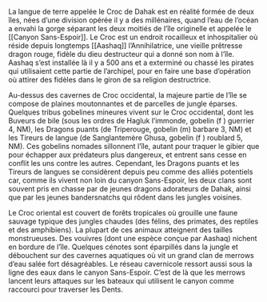 La langue de terre appelée le Croc de Dahak est en réalité formée de deux îles, nées d’une division opérée il y a des millénaires, quand l’eau de l’océan a envahi la gorge séparant les deux moitiés de l’île originelle et appelée le [[Canyon Sans-Espoir]]. Le Croc est un endroit rocailleux et inhospitalier où réside depuis longtemps [[Aashaq]] l’Annihilatrice, une vieille prêtresse dragon rouge, fidèle du dieu destructeur qui a donné son nom à l’île. Aashaq s’est installée là il y a 500 ans et a exterminé ou chassé les pirates qui utilisaient cette partie de l’archipel, pour en faire une base d’opération où attirer des fidèles dans le giron de sa religion destructrice.

Au-dessus des cavernes de Croc occidental, la majeure partie de l’île se compose de plaines moutonnantes et de parcelles de jungle éparses. Quelques tribus gobelines mineures vivent sur le Croc occidental, dont les Buveurs de bile (sous les ordres de Hagluk l’immonde, gobelin (f ) guerrier 4, NM), les Dragons puants (de Triperouge, gobelin (m) barbare 3, NM) et les Tireurs de langue (de Sanglantemère Ghusa, gobelin (f ) roublard 5, NM). Ces gobelins nomades sillonnent l’île, autant pour traquer le gibier que pour échapper aux prédateurs plus dangereux, et entrent sans cesse en conflit les uns contre les autres. Cependant, les Dragons puants et les Tireurs de langues se considèrent depuis peu comme des alliés potentiels car, comme ils vivent non loin du canyon Sans-Espoir, les deux clans sont souvent pris en chasse par de jeunes dragons adorateurs de Dahak, ainsi que par les jeunes bandersnatchs qui rôdent dans les jungles voisines.

Le Croc oriental est couvert de forêts tropicales où grouille une faune sauvage typique des jungles chaudes (des félins, des primates, des reptiles et des amphibiens). La plupart de ces animaux atteignent des tailles monstrueuses. Des vouivres (dont une espèce conçue par Aashaq) nichent en bordure de l’île. Quelques cénotes sont éparpillés dans la jungle et débouchent sur des cavernes aquatiques où vit un grand clan de merrows d’eau salée fort désagréables. Le réseau cavernicole ressort aussi sous la ligne des eaux dans le canyon Sans-Espoir. C’est de là que les merrows lancent leurs attaques sur les bateaux qui utilisent le canyon comme raccourci pour traverser les Dents.